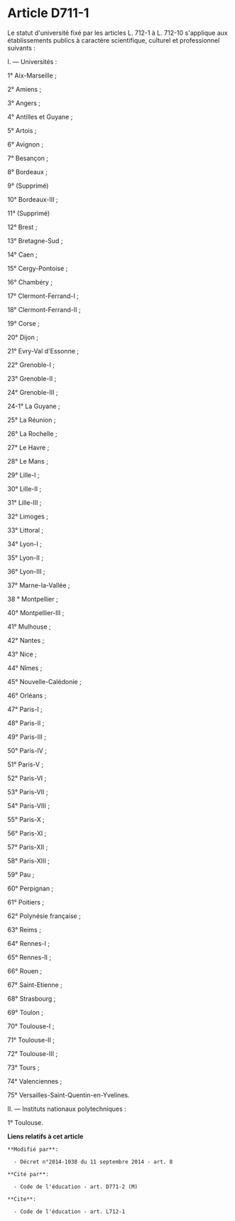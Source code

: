 # Article D711-1

Le statut d'université fixé par les articles L. 712-1 à L. 712-10 s'applique aux établissements publics à caractère
scientifique, culturel et professionnel suivants : 

I. ― Universités : 

1° Aix-Marseille ; 

2° Amiens ; 

3° Angers ; 

4° Antilles et Guyane ; 

5° Artois ; 

6° Avignon ; 

7° Besançon ; 

8° Bordeaux ;

9° (Supprimé) 

10° Bordeaux-III ; 

11° (Supprimé) 

12° Brest ; 

13° Bretagne-Sud ; 

14° Caen ; 

15° Cergy-Pontoise ; 

16° Chambéry ; 

17° Clermont-Ferrand-I ; 

18° Clermont-Ferrand-II ; 

19° Corse ; 

20° Dijon ; 

21° Evry-Val d'Essonne ; 

22° Grenoble-I ; 

23° Grenoble-II ; 

24° Grenoble-III ;

24-1° La Guyane ;

25° La Réunion ; 

26° La Rochelle ; 

27° Le Havre ; 

28° Le Mans ; 

29° Lille-I ; 

30° Lille-II ; 

31° Lille-III ; 

32° Limoges ; 

33° Littoral ; 

34° Lyon-I ; 

35° Lyon-II ; 

36° Lyon-III ; 

37° Marne-la-Vallée ; 

38 ° Montpellier ; 

40° Montpellier-III ; 

41° Mulhouse ; 

42° Nantes ; 

43° Nice ; 

44° Nîmes ; 

45° Nouvelle-Calédonie ; 

46° Orléans ; 

47° Paris-I ; 

48° Paris-II ; 

49° Paris-III ; 

50° Paris-IV ; 

51° Paris-V ; 

52° Paris-VI ; 

53° Paris-VII ; 

54° Paris-VIII ; 

55° Paris-X ; 

56° Paris-XI ; 

57° Paris-XII ; 

58° Paris-XIII ; 

59° Pau ; 

60° Perpignan ; 

61° Poitiers ; 

62° Polynésie française ; 

63° Reims ; 

64° Rennes-I ; 

65° Rennes-II ; 

66° Rouen ; 

67° Saint-Etienne ; 

68° Strasbourg ; 

69° Toulon ; 

70° Toulouse-I ; 

71° Toulouse-II ; 

72° Toulouse-III ; 

73° Tours ; 

74° Valenciennes ; 

75° Versailles-Saint-Quentin-en-Yvelines. 

II. ― Instituts nationaux polytechniques : 

1° Toulouse.

**Liens relatifs à cet article**

	**Modifié par**:

	  - Décret n°2014-1038 du 11 septembre 2014 - art. 8

	**Cité par**:

	  - Code de l'éducation - art. D771-2 (M)

	**Cite**:

	  - Code de l'éducation - art. L712-1
